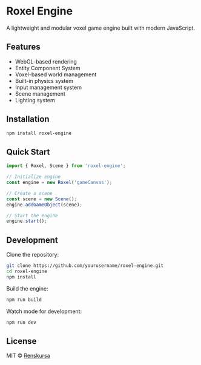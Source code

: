 # Roxel Engine

A lightweight and modular voxel game engine built with modern JavaScript.

## Features

- WebGL-based rendering
- Entity Component System
- Voxel-based world management
- Built-in physics system
- Input management system
- Scene management
- Lighting system

## Installation

```bash
npm install roxel-engine
```

## Quick Start

```javascript
import { Roxel, Scene } from 'roxel-engine';

// Initialize engine
const engine = new Roxel('gameCanvas');

// Create a scene
const scene = new Scene();
engine.addGameObject(scene);

// Start the engine
engine.start();
```

## Development

Clone the repository:
```bash
git clone https://github.com/yourusername/roxel-engine.git
cd roxel-engine
npm install
```

Build the engine:
```bash
npm run build
```

Watch mode for development:
```bash
npm run dev
```

## License

MIT © [Renskursa](https://github.com/yourusername)

